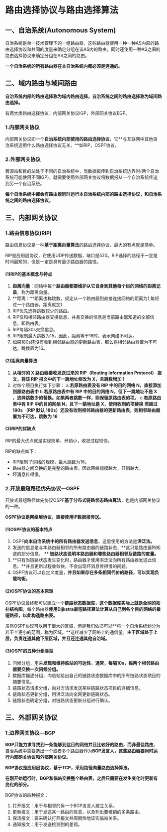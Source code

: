 # 路由选择协议与路由选择算法

## 一、自治系统(Autonomous System)

自治系统是单一技术管理下的一组路由器，这些路由器使用一种一种AS内部的路由选择协议和共同的度量来确定分组在该AS内的路由，同时还使用一种AS之间的路由选择协议来确定分组在AS之间的路由。

**一个自治系统的所有路由器在本自治系统内都必须是连通的。**



## 二、域内路由与域间路由

**自治系统内部的路由选择称为域内路由选择，自治系统之间的路由选择称为域间路由选择。**

有两大类路由选择协议：内部网关协议IGP，外部网关协议EGP。

### 1.内部网关协议

内部网关协议即一个**自治系统内部使用的路由选择协议**，它**与互联网中其他自治系统选用什么路由选择协议无关。**如RIP，OSPF协议。

### 2.外部网关协议

若源站和目的站处于不同的自治系统中，当数据报传到自治系统边界时(两个自治系统可能使用不同IGP)，就需要使用外部网关协议将数据报从一个自治系统传送到另一个自治系统。

**每个自治系统中都会有路由器同时运行本自治系统内部的路由选择协议，和自治系统之间的路由选择协议。**



## 三、内部网关协议

### 1.路由信息协议(RIP)

路由信息协议是一种**基于距离向量算法**的路由选择协议，最大的有点就是简单。

RIP是应用层协议，它使用UDP传送数据，端口是520。RIP选择的路径不一定是时间最短的，但是一定是具有最少路由器的路径。

#### (1)RIP的基本概念与特点

1. **距离向量**：网络中每个**路由器都要维护从它自身到其他每个目的网络的距离记录**，称为距离向量。
2. **距离：**距离也称跳数，规定从一个路由器到直接连接网络的距离为1,每经过一个路由器，距离就加1.
3. RIP优先选择跳数较少的路由。
4. RIP仅和相邻路由器交换信息，并且交换的信息是当前路由器知道的全部信息，即路由表。
5. RIP每隔30s交换信息。
6. RIP限制最大跳数为15，因此，距离等于16时，表示网络不可达。
7. 如果180s还没有收到相邻路由器的更新路由表，那么将相邻路由器置为不可达，跳数置为16。

#### (2)距离向量算法

1. **从相邻的 X 路由器接收发送过来的 RIP（Routing Information Protocol） 报文，将该 RIP 报文中的下一跳地址修改为 X，且跳数增加 1**
2. 对每个项目执行如下步骤：
   a.**若原路由表没有 RIP 中的目的网络 N，直接添加到原路由表中**
   b.**若原路由表中有 RIP 中的目的网络 N，但下一跳地址不是 X ，选择跳数少的替换。如果两者跳数一样，则保留原路由表的项。**
   c.**若原路由表中有 RIP 中的目的网络 N，且下一跳地址是 X，使用收到的项替换**
   **若超过 180s （RIP 默认 180s）还没有收到相邻路由器的更新路由表，则相邻路由器置为不可达，跳数为 16**

#### (3)RIP的优缺点

RIP的最大优点就是实现简单，开销小，收敛过程较快。

RIP的缺点如下：

+ RIP限制了网络的规模，最大跳数为16。
+ 路由器之间交换的是完整的路由表，因此网络规模越大，开销越大。
+ 坏消息传得慢。



### 2.开放最短路径优先协议—OSPF

开放式最短路径优先协议OSPF**基于分布式链路状态路由算法**，也是内部网关协议的一种。

**OSPF协议是网络层协议，直接使用IP数据报传送。**

####  (1)OSPF协议的基本特点

1. OSPF**向本自治系统中的所有路由器发送信息**，这里使用的方法是**洪泛法。**
2. 发送的信息是与本路由器相邻的所有路由器的链路状态，**这只是路由器所知道的部分信息。 ** **链路状态说明本路由器和哪些路由器相邻及链路的度量。**
3. **只有当链路状态发生变化时，路由器才使用洪泛法向所有路由器发送此信息。**并且更新过程收敛快，不会出现坏消息传得慢的问题。
4. OSPF协议可以自定义度量，**并且如果存在多条相同代价的路径，可以实现负载均衡。**



#### (2)OSPF协议的基本原理

OSPF协议最终都可以建立一个**链路状态数据库，这个数据库实际上就是全网的拓扑结构图**，每个路由器**使用Dijkstra最短路径算法计算从自己到各个目的网络的最短路径，以此构造路由表。**

虽然OSPF协议可以用于很大的区域，但是我们依旧可以**将一个自治系统划分为若干个更小的范围，称为区域。**这样减少了网络上的通信量。**主干区域处于上层，负责连通其他下层区域，并且还连通其他自治域。**



#### (3)OSPF的五种分组类型

1. 问候分组，用来**发现和维持临站的可达性**。**通常，每隔10s，每两个相邻路由器要交换一次问候分组。**
2. 数据库描述分组，向临站给出自己的链路状态数据库中的所有链路状态项目的摘要信息。
3. 链路状态请求分组，向对方请求发送某些链路状态项目的详细信息。
4. 链路状态更新分组，用洪泛法向全网更新链路状态。
5. 链路状态确定分组，对链路状态更新分组进行确认。



## 三、外部网关协议

### 1.边界网关协议—BGP

**BGP只能力求寻找到一条能够到达目的网络并且比较好的路由，而非最佳路由**。自治系统中需要选出一个或者多个路由器作为**BGP发言人，这些路由器要同时运行内部网关协议和外部网关协议。**

**BGP协议是应用层协议，基于TCP，采用路径向量路由选择算法。**

**在刚开始运行时，BGP和临站交换整个路由表，之后只需要在发生变化时更新有变化的部分。**

BGP协议的四种报文：

1. 打开报文：用于与相邻的另一个BGP发言人建立关系。
2. 更新报文：用于发送某一路由的信息，以及列出要撤销的多条路由。
3. 保活报文：要来确认打开报文并周期性地证实临站关系。
4. 通知报文：用于发送检测到的差错。
